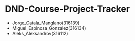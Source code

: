 # DND-Course-Project-Tracker
* Jorge_Catala_Manglano(316139) 
* Miguel_Espinosa_Gonzalez(316134) 
* Aleks_Aleksandrov(316112)

